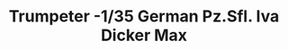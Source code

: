 ---
layout: product
title: "Trumpeter -1/35  German Pz.Sfl. Iva Dicker Max"
price: "4100" 
desc: "N/A"
img_path: "/assets/img/TRU00348.webp"
brand: "N/A"
available: false
special_offer: false
new: false
soon: false
cat: "010000"
subcat: "013400"
subsubcat: "0N/A"
sifra: "TRU00348"
popular: false
---